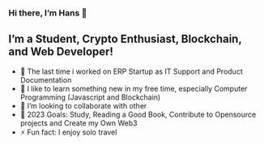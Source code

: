 ### Hi there, I’m Hans 👋
## I’m a Student, Crypto Enthusiast, Blockchain, and Web Developer!
- 🔭 The last time i worked on ERP Startup as IT Support and Product Documentation
- 🌱 I like to learn something new in my free time, especially Computer Programming (Javascript and Blockchain)
- 👯 I’m looking to collaborate with other
- 🥅 2023 Goals: Study, Reading a Good Book, Contribute to Opensource projects and Create my Own Web3
- ⚡ Fun fact: I enjoy solo travel
